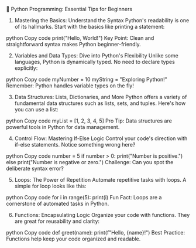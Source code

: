 🐍 Python Programming: Essential Tips for Beginners
1. Mastering the Basics: Understand the Syntax
Python's readability is one of its hallmarks. Start with the basics like printing a statement:

python
Copy code
print("Hello, World!")
Key Point: Clean and straightforward syntax makes Python beginner-friendly.

2. Variables and Data Types: Dive into Python's Flexibility
Unlike some languages, Python is dynamically typed. No need to declare types explicitly:

python
Copy code
myNumber = 10
myString = "Exploring Python!"
Remember: Python handles variable types on the fly!

3. Data Structures: Lists, Dictionaries, and More
Python offers a variety of fundamental data structures such as lists, sets, and tuples. Here's how you can use a list:

python
Copy code
myList = [1, 2, 3, 4, 5]
Pro Tip: Data structures are powerful tools in Python for data management.

4. Control Flow: Mastering If-Else Logic
Control your code's direction with if-else statements. Notice something wrong here?

python
Copy code
number = 5
if number > 0:
    print("Number is positive.")
else
    print("Number is negative or zero.")
Challenge: Can you spot the deliberate syntax error?

5. Loops: The Power of Repetition
Automate repetitive tasks with loops. A simple for loop looks like this:

python
Copy code
for i in range(5):
    print(i)
Fun Fact: Loops are a cornerstone of automated tasks in Python.

6. Functions: Encapsulating Logic
Organize your code with functions. They are great for reusability and clarity:

python
Copy code
def greet(name):
    print(f"Hello, {name}!")
Best Practice: Functions help keep your code organized and readable.
